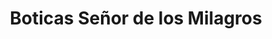 ---
title: "Boticas Señor de los Milagros"
url: /lima/boticas-senor-de-los-milagros/
shop: comodidad
---